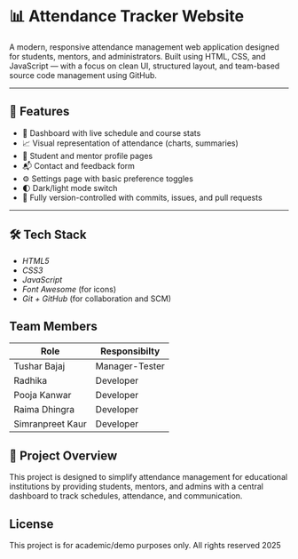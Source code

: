 # 📊 Attendance Tracker Website

A modern, responsive attendance management web application designed for students, mentors, and administrators. Built using HTML, CSS, and JavaScript — with a focus on clean UI, structured layout, and team-based source code management using GitHub.

---

## 🚀 Features

- 📅 Dashboard with live schedule and course stats
- 📈 Visual representation of attendance (charts, summaries)
- 👤 Student and mentor profile pages
- 📬 Contact and feedback form
- ⚙ Settings page with basic preference toggles
- 🌓 Dark/light mode switch
- 🔧 Fully version-controlled with commits, issues, and pull requests

---

## 🛠 Tech Stack

- *HTML5*
- *CSS3*
- *JavaScript*
- *Font Awesome* (for icons)
- *Git + GitHub* (for collaboration and SCM)
## Team Members
| Role | Responsibilty   |
|------|-----------------|
| Tushar Bajaj| Manager-Tester|
| Radhika| Developer|
| Pooja Kanwar| Developer|
| Raima Dhingra| Developer|
| Simranpreet Kaur| Developer|

## 📘 Project Overview

This project is designed to simplify attendance management for educational institutions by providing students, mentors, and admins with a central dashboard to track schedules, attendance, and communication.

## License
This project is for academic/demo purposes only.
All rights reserved 2025
